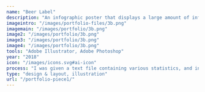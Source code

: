```yaml
---
name: "Beer Label"
description: "An infographic poster that displays a large amount of information in an interesting way."
imageintro: "/images/portfolio-files/3b.png"
imagemain: "/images/portfolio/3b.png"
image2: "/images/portfolio/3b.png"
image3: "/images/portfolio/3b.png"
image4: "/images/portfolio/3b.png"
tools: "Adobe Illustrator, Adobe Photoshop"
year: "2018"
icon: "/images/icons.svg#ai-icon"
process: "I was given a text file containing various statistics, and instructed to transform the data into an interesting poster."
type: "design & layout, illustration"
url: "/portfolio-piece1/"
---
```

